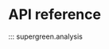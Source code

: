 # API reference

::: supergreen.analysis
<!--  options:
    members:
      per_sample_loss
      segment_gaps -->
